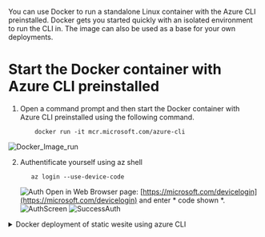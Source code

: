 You can use Docker to run a standalone Linux container with the Azure CLI preinstalled. Docker gets you started quickly with an isolated environment to run the CLI in. 
The image can also be used as a base for your own deployments.
# Start the Docker container with Azure CLI preinstalled
1. Open a command prompt and then start the Docker container with Azure CLI preinstalled using the following command.
   ```
       docker run -it mcr.microsoft.com/azure-cli
   ```
![Docker_Image_run](https://github.com/LeonidChetverikov/azurebootcamp/assets/34073185/f78e9baf-2be9-4b64-b0f0-30723b65a35a)

2. Authentificate yourself using az shell
   ```
      az login --use-device-code
   ```
   ![Auth](https://github.com/LeonidChetverikov/azurebootcamp/assets/34073185/9348e96d-b90e-481f-ac1a-e4d93c919e08)
   Open in Web Browser page: [https://microsoft.com/devicelogin](https://microsoft.com/devicelogin) and enter * code shown *.
   ![AuthScreen](https://github.com/LeonidChetverikov/azurebootcamp/assets/34073185/ef8432e4-f497-41f7-a332-4e0d2101a35f)
   ![SuccessAuth](https://github.com/LeonidChetverikov/azurebootcamp/assets/34073185/477b19d2-c545-4c68-acbd-3b2f573cf80a)
<details>
   <summary>Docker deployment of static wesite using azure CLI</summary>

4. To create a general-purpose v2 storage account with Azure CLI, first create a new resource group by calling the az group create command.

   ```
      az group create --name azurebootcamp-resource-group --location eastus
   ```

5. Create a standard general-purpose v2 storage account with read-access geo-redundant storage by using the az storage account create command. Remember that the name of your storage account must be unique across Azure. Replace the placeholder(azurebootcamp080424) value with your own unique value

   ```
      az storage account create  --name azurebootcamp080424 \
                                 --resource-group azurebootcamp-resource-group \
                                 --location eastus --sku Standard_RAGRS \
                                 --kind StorageV2 \
                                 --allow-blob-public-access true
   ```
   
![Running](https://github.com/LeonidChetverikov/azurebootcamp/assets/34073185/bc478b72-3fb1-4433-b6f2-68f7bde27fd1)
![Finished](https://github.com/LeonidChetverikov/azurebootcamp/assets/34073185/26ad1968-b6c3-4784-beb2-a5c5111b1480)

5. Enable static website hosting.

   ```
      az storage blob service-properties update  --account-name azurebootcamp080424 \
                                                 --static-website --404-document error.html \
                                                 --index-document static-azurebootcamp.html
   ```
![Results](https://github.com/LeonidChetverikov/azurebootcamp/assets/34073185/5751e9b6-ec05-44ce-a3b8-6246df5fc3a7)

6. Upload objects to the $web container from a source directory.

   ```
      mkdir site && \
      wget https://raw.githubusercontent.com/LeonidChetverikov/azurebootcamp/main/file/slides-minimal-00b341.html --output-document=site/static-azurebootcamp.html && \
      az storage blob upload-batch -s site -d '$web' --account-name azurebootcamp080424
   ```
![ResultsOfFileUpload](https://github.com/LeonidChetverikov/azurebootcamp/assets/34073185/e974eea9-ddab-4ee7-ac68-68b48b9b8eb5)

7. Find the public URL of your static website by using the following command:
   ```
      az storage account show -n azurebootcamp080424 \
                              -g azurebootcamp-resource-group \
                              --query "primaryEndpoints.web" --output tsv
   ```
   ![Link_and_open](https://github.com/LeonidChetverikov/azurebootcamp/assets/34073185/481115dd-59c6-4893-9107-ccabf6c46fd7)

</details>
